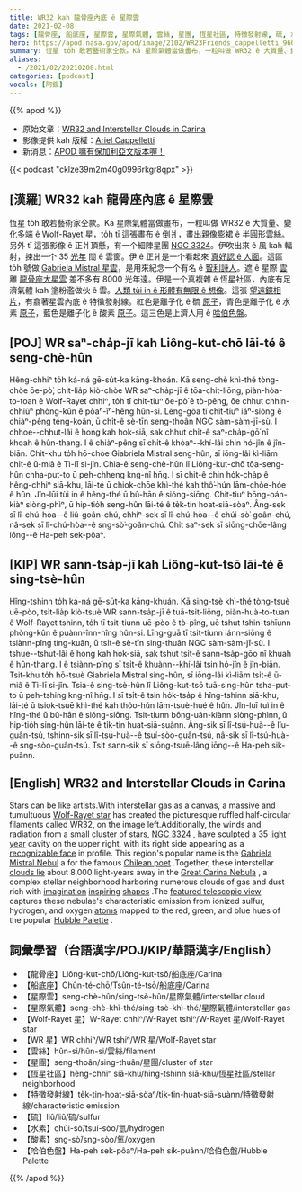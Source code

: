```yaml
---
title: WR32 kah 龍骨座內底 ê 星際雲
date: 2021-02-08
tags: [龍骨座, 船底座, 星際雲, 星際氣體, 雲絲, 星團, 恆星社區, 特徵發射線, 硫, 水素, 酸素, 哈伯色盤]
hero: https://apod.nasa.gov/apod/image/2102/WR23Friends_cappelletti_960.jpg
summary: 恆星 to̍h 敢若藝術家仝款。Kā 星際氣體當做畫布，一粒叫做 WR32 ê 大質量、變化多端 ê Wolf-Rayet 星，to̍h tī 這張畫布 ê 倒爿，畫出親像膨裙 ê 半圓形雲絲。
aliases:
  - /2021/02/20210208.html
categories: [podcast]
vocals: [阿錕]
---
```


{{% apod %}}

- 原始文章：[WR32 and Interstellar Clouds in Carina](https://apod.nasa.gov/apod/ap210208.html)
- 影像提供 kah 版權：[Ariel Cappelletti](https://www.flickr.com/photos/110969348@N03/)
- 新消息：[APOD 嘛有保加利亞文版本喔！](https://mediabricks.bg/apod-bulgaria/)

{{< podcast "cklze39m2m40g0996rkgr8qpx" >}}

## [漢羅] WR32 kah 龍骨座內底 ê 星際雲

恆星 to̍h 敢若藝術家仝款。Kā 星際氣體當做畫布，一粒叫做 WR32 ê 大質量、變化多端 ê [Wolf-Rayet 星](https://apod.nasa.gov/apod/ap200308.html)，to̍h tī 這張畫布 ê 倒爿，畫出親像膨裙 ê 半圓形雲絲。另外 tī 這張影像 ê 正爿頂懸，有一个細陣星團 [NGC 3324](https://en.wikipedia.org/wiki/NGC_3324)。伊吹出來 ê 風 kah 輻射，捒出一个 35 [光年](https://exoplanets.nasa.gov/faq/26/what-is-a-light-year/) 闊 ê 雲窗。伊 ê 正爿是一个看起來 [真好認 ê 人面](https://static.boredpanda.com/blog/wp-content/uploads/2015/03/ninja-cats-2-2__605.jpg)。這區 to̍h 號做 [Gabriela Mistral 星雲](https://telescope.live/gallery/168)，是用來紀念一个有名 ê [智利詩人](https://en.wikipedia.org/wiki/Gabriela_Mistral)。遮 ê 星際 [雲](https://youtu.be/YDNiYGuzZPM) 離 [龍骨座大星雲](https://apod.nasa.gov/apod/ap190507.html) 差不多有 8000 光年遠。伊是一个真複雜 ê 恆星社區，內底有足濟氣體 kah 塗粉濫做伙 ê 雲。[人類 tùi in ê 形體有無限 ê 想像](https://apod.nasa.gov/apod/ap191002.html)。這張 [望遠鏡相片](https://www.flickr.com/photos/110969348@N03/50678536108/)，有翕著星雲內底 ê 特徵發射線。紅色是離子化 ê 硫 [原子](https://imagine.gsfc.nasa.gov/science/toolbox/atom.html)，青色是離子化 ê 水素 [原子](https://imagine.gsfc.nasa.gov/science/toolbox/atom.html)，藍色是離子化 ê 酸素 [原子](https://imagine.gsfc.nasa.gov/science/toolbox/atom.html)。這三色是上濟人用 ê [哈伯色盤](https://astrobackyard.com/narrowband-imaging/#:~:text=What%20is%20the%20Hubble%20Palette,of%20light%20using%20various%20filters)。

## [POJ] WR saⁿ-cha̍p-jī kah Liông-kut-chō lāi-té ê seng-chè-hûn

Hêng-chhiⁿ to̍h ká-ná gē-su̍t-ka kāng-khoán. Kā seng-chè khì-thé tòng-chòe ōe-pò͘, chi̍t-lia̍p kiò-chòe WR saⁿ-cha̍p-jī ê tōa-chit-liōng, piàn-hòa-to-toan ê Wolf-Rayet chhiⁿ, to̍h tī chit-tiuⁿ ōe-pò͘ ê tò-pêng, ōe chhut chhin-chhiūⁿ phòng-kûn ê pòaⁿ-îⁿ-hêng hûn-si. Lēng-gōa tī chit-tiuⁿ iáⁿ-siōng ê chiàⁿ-pêng téng-koân, ū chi̍t-ê sè-tīn seng-thoân NGC sàm-sàm-jī-sù. I chhoe--chhut-lâi ê hong kah hok-siā, sak chhut chi̍t-ê saⁿ-cha̍p-gō͘ nî khoah ê hûn-thang. I ê chiàⁿ-pêng sī chi̍t-ê khòaⁿ--khí-lâi chin hó-jîn ê jîn-biān. Chit-khu to̍h hō-chòe Giabriela Mistral seng-hûn, sī iōng-lâi kì-liām chi̍t-ê ū-miâ ê Tì-lī si-jîn. Chia-ê seng-chè-hûn lî Liông-kut-chō tōa-seng-hûn chha-put-to ū peh-chheng kng-nî hn̄g. I sī chi̍t-ê chin ho̍k-cha̍p ê hêng-chhiⁿ siā-khu, lāi-té ū chiok-chōe khì-thé kah thô͘-hún lām-chòe-hóe ê hûn. Jîn-lūi tùi in ê hêng-thé ū bû-hān ê sióng-siōng. Chit-tiuⁿ bōng-oán-kiàⁿ siòng-phìⁿ, ū hip-tio̍h seng-hûn lāi-té ê te̍k-tin hoat-siā-sòaⁿ. Âng-sek sī lî-chú-hòa--ê liû-goân-chú, chhiⁿ-sek sī lî-chú-hòa--ê chúi-sò͘-goân-chú, nâ-sek sī lî-chú-hòa--ê sng-sò͘-goân-chú. Chi̍t saⁿ-sek sī siōng-chōe-lâng iōng--ê Ha-peh sek-pôaⁿ.

## [KIP] WR sann-tsa̍p-jī kah Liông-kut-tsō lāi-té ê sing-tsè-hûn

Hîng-tshinn to̍h ká-ná gē-su̍t-ka kāng-khuán. Kā sing-tsè khì-thé tòng-tsuè uē-pòo, tsi̍t-lia̍p kiò-tsuè WR sann-tsa̍p-jī ê tuā-tsit-liōng, piàn-huà-to-tuan ê Wolf-Rayet tshinn, to̍h tī tsit-tiunn uē-pòo ê tò-pîng, uē tshut tshin-tshīunn phòng-kûn ê puànn-înn-hîng hûn-si. Līng-guā tī tsit-tiunn iánn-siōng ê tsiànn-pîng tíng-kuân, ū tsi̍t-ê sè-tīn sing-thuân NGC sàm-sàm-jī-sù. I tshue--tshut-lâi ê hong kah hok-siā, sak tshut tsi̍t-ê sann-tsa̍p-gōo nî khuah ê hûn-thang. I ê tsiànn-pîng sī tsi̍t-ê khuànn--khí-lâi tsin hó-jîn ê jîn-biān. Tsit-khu to̍h hō-tsuè Giabriela Mistral sing-hûn, sī iōng-lâi kì-liām tsi̍t-ê ū-miâ ê Tì-lī si-jîn. Tsia-ê sing-tsè-hûn lî Liông-kut-tsō tuā-sing-hûn tsha-put-to ū peh-tshing kng-nî hn̄g. I sī tsi̍t-ê tsin ho̍k-tsa̍p ê hîng-tshinn siā-khu, lāi-té ū tsiok-tsuē khì-thé kah thôo-hún lām-tsuè-hué ê hûn. Jîn-luī tuì in ê hîng-thé ū bû-hān ê sióng-siōng. Tsit-tiunn bōng-uán-kiànn siòng-phìnn, ū hip-tio̍h sing-hûn lāi-té ê ti̍k-tin huat-siā-suànn. Âng-sik sī lî-tsú-huà--ê lîu-guân-tsú, tshinn-sik sī lî-tsú-huà--ê tsuí-sòo-guân-tsú, nâ-sik sī lî-tsú-huà--ê sng-sòo-guân-tsú. Tsi̍t sann-sik sī siōng-tsuē-lâng iōng--ê Ha-peh sik-puânn.

## [English] WR32 and Interstellar Clouds in Carina

Stars can be like artists.With interstellar gas as a canvas, a massive and tumultuous [Wolf-Rayet star](https://apod.nasa.gov/apod/fap/ap200308.html) has created the picturesque ruffled half-circular filaments called WR32, on the image left.Additionally, the winds and radiation from a small cluster of stars, [NGC 3324](https://en.wikipedia.org/wiki/NGC_3324) , have sculpted a 35 [light year](https://exoplanets.nasa.gov/faq/26/what-is-a-light-year/) cavity on the upper right, with its right side appearing as a [recognizable face](https://static.boredpanda.com/blog/wp-content/uploads/2015/03/ninja-cats-2-2__605.jpg) in profile. This region's popular name is the [Gabriela Mistral Nebul](https://telescope.live/gallery/168) a for the famous [Chilean poet](https://en.wikipedia.org/wiki/Gabriela_Mistral) .Together, these interstellar [clouds lie](https://youtu.be/YDNiYGuzZPM) about 8,000 light-years away in the [Great Carina Nebula](https://apod.nasa.gov/apod/fap/ap190507.html) , a complex stellar neighborhood harboring numerous clouds of gas and dust rich with [imagination](https://apod.nasa.gov/apod/fap/ap191002.html) [inspiring](https://apod.nasa.gov/apod/fap/ap170702.html) [shapes](https://apod.nasa.gov/apod/fap/ap190623.html) .The [featured telescopic view](https://www.flickr.com/photos/110969348@N03/50678536108/) captures these nebulae's characteristic emission from ionized sulfur, hydrogen, and oxygen [atoms](https://imagine.gsfc.nasa.gov/science/toolbox/atom.html) mapped to the red, green, and blue hues of the popular [Hubble Palette](https://astrobackyard.com/narrowband-imaging/#:~:text=What%20is%20the%20Hubble%20Palette,of%20light%20using%20various%20filters) .

## 詞彙學習（台語漢字/POJ/KIP/華語漢字/English）

- 【龍骨座】Liông-kut-chō/Liông-kut-tsō/船底座/Carina
- 【船底座】Chûn-té-chō/Tsûn-té-tsō/船底座/Carina
- 【星際雲】seng-chè-hûn/sing-tsè-hûn/星際氣體/interstellar cloud
- 【星際氣體】seng-chè-khì-thé/sing-tsè-khì-thé/星際氣體/interstellar gas
- 【Wolf-Rayet 星】W-Rayet chhiⁿ/W-Rayet tshiⁿ/W-Rayet 星/Wolf-Rayet star
- 【WR 星】WR chhiⁿ/WR tshiⁿ/WR 星/Wolf-Rayet star
- 【雲絲】hûn-si/hûn-si/雲絲/filament
- 【星團】seng-thoân/sing-thuân/星團/cluster of star
- 【恆星社區】hêng-chhiⁿ siā-khu/hîng-tshinn siā-khu/恆星社區/stellar neighborhood
- 【特徵發射線】te̍k-tin-hoat-siā-sòaⁿ/ti̍k-tin-huat-siā-suànn/特徵發射線/characteristic emission
- 【硫】liû/liû/硫/sulfur
- 【水素】chúi-sò͘/tsuí-sòo/氫/hydrogen
- 【酸素】sng-sò͘/sng-sòo/氧/oxygen
- 【哈伯色盤】Ha-peh sek-pôaⁿ/Ha-peh sik-puânn/哈伯色盤/Hubble Palette

{{% /apod %}}
